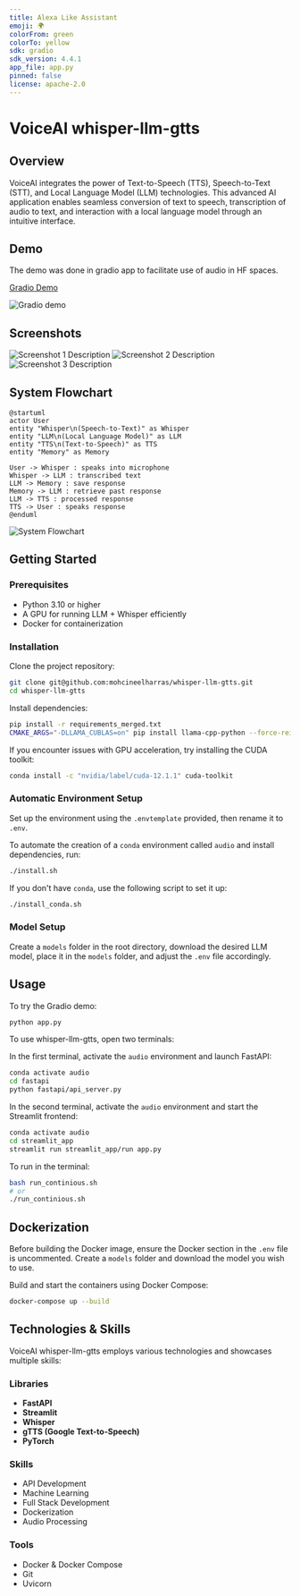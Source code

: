 ```yaml
---
title: Alexa Like Assistant
emoji: 🌍
colorFrom: green
colorTo: yellow
sdk: gradio
sdk_version: 4.4.1
app_file: app.py
pinned: false
license: apache-2.0
---
```


# VoiceAI whisper-llm-gtts

## Overview

VoiceAI integrates the power of Text-to-Speech (TTS), Speech-to-Text (STT), and Local Language Model (LLM) technologies. This advanced AI application enables seamless conversion of text to speech, transcription of audio to text, and interaction with a local language model through an intuitive interface.

## Demo

The demo was done in gradio app to facilitate use of audio in HF spaces.

[Gradio Demo](https://huggingface.co/spaces/mohcineelharras/alexa-like-assistant)

![Gradio demo](ressources/gradio-demo.png)

## Screenshots

![Screenshot 1 Description](ressources/tab_record_audio.png)
![Screenshot 2 Description](ressources/tab_upload_file.png)
![Screenshot 3 Description](ressources/ask_with_text.png)

## System Flowchart

```plaintext
@startuml
actor User
entity "Whisper\n(Speech-to-Text)" as Whisper
entity "LLM\n(Local Language Model)" as LLM
entity "TTS\n(Text-to-Speech)" as TTS
entity "Memory" as Memory

User -> Whisper : speaks into microphone
Whisper -> LLM : transcribed text
LLM -> Memory : save response
Memory -> LLM : retrieve past response
LLM -> TTS : processed response
TTS -> User : speaks response
@enduml
```

![System Flowchart](ressources/uml_whisper.png)

## Getting Started

### Prerequisites

- Python 3.10 or higher
- A GPU for running LLM + Whisper efficiently
- Docker for containerization

### Installation

Clone the project repository:

```bash
git clone git@github.com:mohcineelharras/whisper-llm-gtts.git
cd whisper-llm-gtts
```

Install dependencies:

```bash
pip install -r requirements_merged.txt
CMAKE_ARGS="-DLLAMA_CUBLAS=on" pip install llama-cpp-python --force-reinstall --upgrade --no-cache-dir
```

If you encounter issues with GPU acceleration, try installing the CUDA toolkit:

```bash
conda install -c "nvidia/label/cuda-12.1.1" cuda-toolkit
```

### Automatic Environment Setup

Set up the environment using the `.envtemplate` provided, then rename it to `.env`.

To automate the creation of a `conda` environment called `audio` and install dependencies, run:

```bash
./install.sh
```

If you don't have `conda`, use the following script to set it up:

```bash
./install_conda.sh
```

### Model Setup

Create a `models` folder in the root directory, download the desired LLM model, place it in the `models` folder, and adjust the `.env` file accordingly.

## Usage

To try the Gradio demo:

```bash
python app.py
```

To use whisper-llm-gtts, open two terminals:

In the first terminal, activate the `audio` environment and launch FastAPI:

```bash
conda activate audio
cd fastapi
python fastapi/api_server.py
```

In the second terminal, activate the `audio` environment and start the Streamlit frontend:

```bash
conda activate audio
cd streamlit_app
streamlit run streamlit_app/run app.py
```

To run in the terminal:

```bash
bash run_continious.sh
# or
./run_continious.sh
```

## Dockerization

Before building the Docker image, ensure the Docker section in the `.env` file is uncommented. Create a `models` folder and download the model you wish to use.

Build and start the containers using Docker Compose:

```bash
docker-compose up --build
```

## Technologies & Skills

VoiceAI whisper-llm-gtts employs various technologies and showcases multiple skills:

### Libraries

- **FastAPI**
- **Streamlit**
- **Whisper**
- **gTTS (Google Text-to-Speech)**
- **PyTorch**

### Skills

- API Development
- Machine Learning
- Full Stack Development
- Dockerization
- Audio Processing

### Tools

- Docker & Docker Compose
- Git
- Uvicorn



